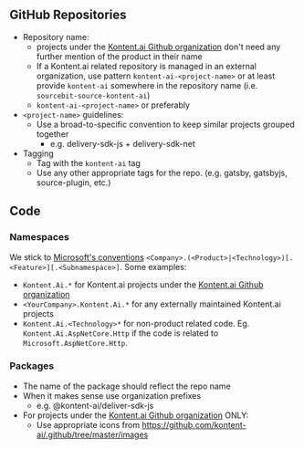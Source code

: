 ## GitHub Repositories

* Repository name:
  * projects under the [Kontent.ai Github organization](https://github.com/kontent-ai/) don't need any further mention of the product in their name
  * If a Kontent.ai related repository is managed in an external organization, use pattern `kontent-ai-<project-name>` or at least provide `kontent-ai` somewhere in the repository name (i.e. `sourcebit-source-kontent-ai`)
  * `kontent-ai-<project-name>` or preferably
* `<project-name>` guidelines:
  * Use a broad-to-specific convention to keep similar projects grouped together
    * e.g. delivery-sdk-js + delivery-sdk-net
* Tagging
  * Tag with the `kontent-ai` tag
  * Use any other appropriate tags for the repo. (e.g. gatsby, gatsbyjs, source-plugin, etc.)

## Code

### Namespaces

We stick to [Microsoft's conventions](https://docs.microsoft.com/en-us/dotnet/standard/design-guidelines/names-of-namespaces) `<Company>.(<Product>|<Technology>)[.<Feature>][.<Subnamespace>]`. Some examples:

  * `Kontent.Ai.*` for Kontent.ai projects under the [Kontent.ai Github organization](https://github.com/kontent-ai/)
  * `<YourCompany>.Kontent.Ai.*` for any externally maintained Kontent.ai projects 
  * `Kontent.Ai.<Technology>*` for non-product related code. Eg. `Kontent.Ai.AspNetCore.Http` if the code is related to `Microsoft.AspNetCore.Http`.

### Packages

* The name of the package should reflect the repo name
* When it makes sense use organization prefixes
  * e.g. @kontent-ai/deliver-sdk-js
* For projects under the [Kontent.ai Github organization](https://github.com/kontent-ai/) ONLY:
  * Use appropriate icons from https://github.com/kontent-ai/.github/tree/master/images